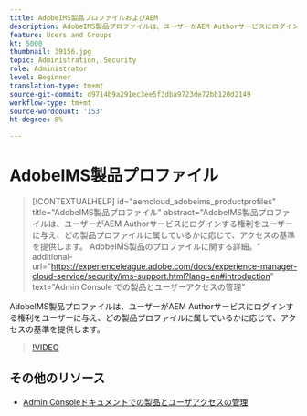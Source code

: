```yaml
---
title: AdobeIMS製品プロファイルおよびAEM
description: AdobeIMS製品プロファイルは、ユーザーがAEM Authorサービスにログインする権利をユーザーに与え、どの製品プロファイルに属しているかに応じて、アクセスの基準を提供します。
feature: Users and Groups
kt: 5000
thumbnail: 39156.jpg
topic: Administration, Security
role: Administrator
level: Beginner
translation-type: tm+mt
source-git-commit: d9714b9a291ec3ee5f3dba9723de72bb120d2149
workflow-type: tm+mt
source-wordcount: '153'
ht-degree: 8%

---
```



# AdobeIMS製品プロファイル

>[!CONTEXTUALHELP]
>id="aemcloud_adobeims_productprofiles"
>title="AdobeIMS製品プロファイル"
>abstract="AdobeIMS製品プロファイルは、ユーザーがAEM Authorサービスにログインする権利をユーザーに与え、どの製品プロファイルに属しているかに応じて、アクセスの基準を提供します。 AdobeIMS製品のプロファイルに関する詳細。"
>additional-url="https://experienceleague.adobe.com/docs/experience-manager-cloud-service/security/ims-support.html?lang=en#introduction" text="Admin Console での製品とユーザーアクセスの管理"

AdobeIMS製品プロファイルは、ユーザーがAEM Authorサービスにログインする権利をユーザーに与え、どの製品プロファイルに属しているかに応じて、アクセスの基準を提供します。

>[!VIDEO](https://video.tv.adobe.com/v/39156/?quality=12&learn=on)

## その他のリソース

+ [Admin Consoleドキュメントでの製品とユーザアクセスの管理](https://docs.adobe.com/content/help/en/experience-manager-cloud-service/security/ims-support.html#managing-products-and-user-access-in-admin-console)

